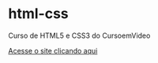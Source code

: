 # html-css
 Curso de HTML5 e CSS3 do CursoemVideo


<a href="https://jpdelpintor.github.io/html-css/desafios/d010-prof/android.html" target="_blank">Acesse o site clicando aqui</a>
